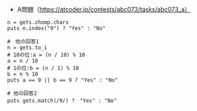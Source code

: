 - A問題（https://atcoder.jp/contests/abc073/tasks/abc073_a）
```
n = gets.chomp.chars
puts n.index("9") ? "Yes" : "No"

#　他の回答1
n = gets.to_i
# 10の位:a = (n / 10) % 10
a = n / 10
# 1の位:b = (n / 1) % 10
b = n % 10
puts a == 9 || b == 9 ? "Yes" : "No"

# 他の回答2
puts gets.match(/9/) ?　"Yes" : "No"
```
